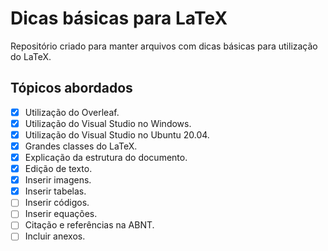 # Dicas básicas para LaTeX

Repositório criado para manter arquivos com dicas básicas para utilização do LaTeX.

## Tópicos abordados

- [x] Utilização do Overleaf.
- [x] Utilização do Visual Studio no Windows.
- [x] Utilização do Visual Studio no Ubuntu 20.04.
- [x] Grandes classes do LaTeX.
- [x] Explicação da estrutura do documento.
- [x] Edição de texto.
- [x] Inserir imagens.
- [x] Inserir tabelas.
- [ ] Inserir códigos.
- [ ] Inserir equações.
- [ ] Citação e referências na ABNT.
- [ ] Incluir anexos.
